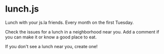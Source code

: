 # lunch.js

Lunch with your js.la friends. Every month on the first Tuesday.

Check the issues for a lunch in a neighborhood near you. Add a comment if you can make it or know a good place to eat.

If you don't see a lunch near you, create one!
